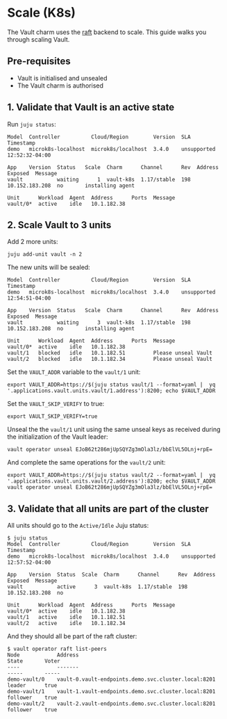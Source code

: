 # Scale (K8s)

The Vault charm uses the [raft](https://developer.hashicorp.com/vault/docs/configuration/storage/raft) backend to scale. This guide walks you through scaling Vault.

## Pre-requisites

- Vault is initialised and unsealed
- The Vault charm is authorised

## 1. Validate that Vault is an active state

Run `juju status`:
```
Model  Controller          Cloud/Region        Version  SLA          Timestamp
demo   microk8s-localhost  microk8s/localhost  3.4.0    unsupported  12:52:32-04:00

App    Version  Status   Scale  Charm      Channel      Rev  Address         Exposed  Message
vault           waiting      1  vault-k8s  1.17/stable  198  10.152.183.208  no       installing agent

Unit      Workload  Agent  Address      Ports  Message
vault/0*  active    idle   10.1.182.38
```

## 2. Scale Vault to 3 units

Add 2 more units:

```
juju add-unit vault -n 2
```

The new units will be sealed:

```
Model  Controller          Cloud/Region        Version  SLA          Timestamp
demo   microk8s-localhost  microk8s/localhost  3.4.0    unsupported  12:54:51-04:00

App    Version  Status   Scale  Charm      Channel      Rev  Address         Exposed  Message
vault           waiting      3  vault-k8s  1.17/stable  198  10.152.183.208  no       installing agent

Unit      Workload  Agent  Address      Ports  Message
vault/0*  active    idle   10.1.182.38         
vault/1   blocked   idle   10.1.182.51         Please unseal Vault
vault/2   blocked   idle   10.1.182.34         Please unseal Vault
```

Set the `VAULT_ADDR` variable to the `vault/1` unit:
```
export VAULT_ADDR=https://$(juju status vault/1 --format=yaml |  yq '.applications.vault.units.vault/1.address'):8200; echo $VAULT_ADDR
```

Set the `VAULT_SKIP_VERIFY` to true:

```
export VAULT_SKIP_VERIFY=true
```

Unseal the the `vault/1` unit using the same unseal keys as received during the initialization of the Vault leader:

```
vault operator unseal EJoB62t286mjUpSQYZg3mOla3lz/bbElVL5OLnj+rpE=
```

And complete the same operations for the `vault/2` unit:

```
export VAULT_ADDR=https://$(juju status vault/2 --format=yaml |  yq '.applications.vault.units.vault/2.address'):8200; echo $VAULT_ADDR
vault operator unseal EJoB62t286mjUpSQYZg3mOla3lz/bbElVL5OLnj+rpE=
```

## 3. Validate that all units are part of the cluster

All units should go to the `Active/Idle` Juju status:

```
$ juju status
Model  Controller          Cloud/Region        Version  SLA          Timestamp
demo   microk8s-localhost  microk8s/localhost  3.4.0    unsupported  12:57:52-04:00

App    Version  Status  Scale  Charm      Channel      Rev  Address         Exposed  Message
vault           active      3  vault-k8s  1.17/stable  198  10.152.183.208  no       

Unit      Workload  Agent  Address      Ports  Message
vault/0*  active    idle   10.1.182.38         
vault/1   active    idle   10.1.182.51         
vault/2   active    idle   10.1.182.34 
```

And they should all be part of the raft cluster:

```
$ vault operator raft list-peers
Node            Address                                                State       Voter
----            -------                                                -----       -----
demo-vault/0    vault-0.vault-endpoints.demo.svc.cluster.local:8201    leader      true
demo-vault/1    vault-1.vault-endpoints.demo.svc.cluster.local:8201    follower    true
demo-vault/2    vault-2.vault-endpoints.demo.svc.cluster.local:8201    follower    true
```
